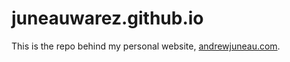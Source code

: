 # juneauwarez.github.io

This is the repo behind my personal website, [andrewjuneau.com](https://andrewjuneau.com).